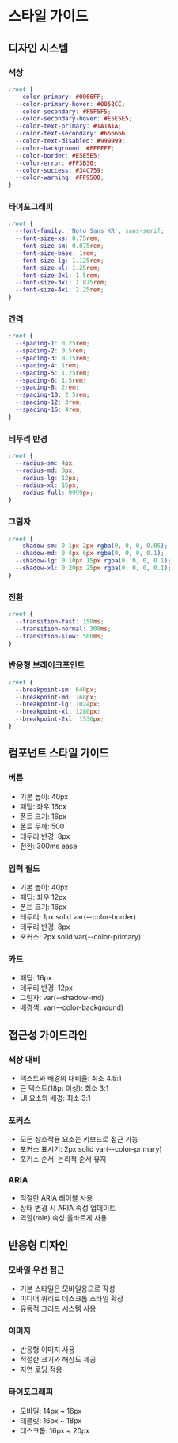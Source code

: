 # 스타일 가이드

## 디자인 시스템

### 색상

```css
:root {
  --color-primary: #0066FF;
  --color-primary-hover: #0052CC;
  --color-secondary: #F5F5F5;
  --color-secondary-hover: #E5E5E5;
  --color-text-primary: #1A1A1A;
  --color-text-secondary: #666666;
  --color-text-disabled: #999999;
  --color-background: #FFFFFF;
  --color-border: #E5E5E5;
  --color-error: #FF3B30;
  --color-success: #34C759;
  --color-warning: #FF9500;
}
```

### 타이포그래피

```css
:root {
  --font-family: 'Noto Sans KR', sans-serif;
  --font-size-xs: 0.75rem;
  --font-size-sm: 0.875rem;
  --font-size-base: 1rem;
  --font-size-lg: 1.125rem;
  --font-size-xl: 1.25rem;
  --font-size-2xl: 1.5rem;
  --font-size-3xl: 1.875rem;
  --font-size-4xl: 2.25rem;
}
```

### 간격

```css
:root {
  --spacing-1: 0.25rem;
  --spacing-2: 0.5rem;
  --spacing-3: 0.75rem;
  --spacing-4: 1rem;
  --spacing-5: 1.25rem;
  --spacing-6: 1.5rem;
  --spacing-8: 2rem;
  --spacing-10: 2.5rem;
  --spacing-12: 3rem;
  --spacing-16: 4rem;
}
```

### 테두리 반경

```css
:root {
  --radius-sm: 4px;
  --radius-md: 8px;
  --radius-lg: 12px;
  --radius-xl: 16px;
  --radius-full: 9999px;
}
```

### 그림자

```css
:root {
  --shadow-sm: 0 1px 2px rgba(0, 0, 0, 0.05);
  --shadow-md: 0 4px 6px rgba(0, 0, 0, 0.1);
  --shadow-lg: 0 10px 15px rgba(0, 0, 0, 0.1);
  --shadow-xl: 0 20px 25px rgba(0, 0, 0, 0.1);
}
```

### 전환

```css
:root {
  --transition-fast: 150ms;
  --transition-normal: 300ms;
  --transition-slow: 500ms;
}
```

### 반응형 브레이크포인트

```css
:root {
  --breakpoint-sm: 640px;
  --breakpoint-md: 768px;
  --breakpoint-lg: 1024px;
  --breakpoint-xl: 1280px;
  --breakpoint-2xl: 1536px;
}
```

## 컴포넌트 스타일 가이드

### 버튼

- 기본 높이: 40px
- 패딩: 좌우 16px
- 폰트 크기: 16px
- 폰트 두께: 500
- 테두리 반경: 8px
- 전환: 300ms ease

### 입력 필드

- 기본 높이: 40px
- 패딩: 좌우 12px
- 폰트 크기: 16px
- 테두리: 1px solid var(--color-border)
- 테두리 반경: 8px
- 포커스: 2px solid var(--color-primary)

### 카드

- 패딩: 16px
- 테두리 반경: 12px
- 그림자: var(--shadow-md)
- 배경색: var(--color-background)

## 접근성 가이드라인

### 색상 대비

- 텍스트와 배경의 대비율: 최소 4.5:1
- 큰 텍스트(18pt 이상): 최소 3:1
- UI 요소와 배경: 최소 3:1

### 포커스

- 모든 상호작용 요소는 키보드로 접근 가능
- 포커스 표시기: 2px solid var(--color-primary)
- 포커스 순서: 논리적 순서 유지

### ARIA

- 적절한 ARIA 레이블 사용
- 상태 변경 시 ARIA 속성 업데이트
- 역할(role) 속성 올바르게 사용

## 반응형 디자인

### 모바일 우선 접근

- 기본 스타일은 모바일용으로 작성
- 미디어 쿼리로 데스크톱 스타일 확장
- 유동적 그리드 시스템 사용

### 이미지

- 반응형 이미지 사용
- 적절한 크기와 해상도 제공
- 지연 로딩 적용

### 타이포그래피

- 모바일: 14px ~ 16px
- 태블릿: 16px ~ 18px
- 데스크톱: 16px ~ 20px 